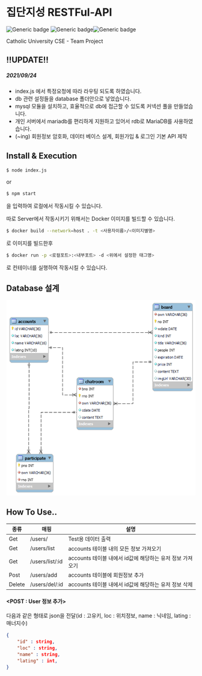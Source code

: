 # 집단지성 RESTFul-API

![Generic badge](https://img.shields.io/badge/Node.js-14.7.5-green.svg) ![Generic badge](https://img.shields.io/badge/NPM-6.14.14-red.svg)![Generic badge](https://img.shields.io/badge/MariaDB-10.3.29-blue.svg)

Catholic University CSE - Team Project

## !!UPDATE!!

##### 2021/09/24

+ index.js 에서 특정요청에 따라 라우팅 되도록 하였습니다.
+ db 관련 설정들을 database 폴더안으로 넣었습니다.
+ mysql 모듈을 설치하고, 효율적으로 db에 접근할 수 있도록 커넥션 풀을 만들었습니다.
+ 개인 서버에서 mariadb를 편리하게 지원하고 있어서 rdb로 MariaDB를 사용하였습니다.
+ (~ing) 회원정보 암호화, 데이터 베이스 설계, 회원가입 & 로그인 기본 API 제작

## Install & Execution

```bash
$ node index.js
```

or

```bash
$ npm start
```

을 입력하여 로컬에서 작동시킬 수 있습니다.



따로 Server에서 작동시키기 위해서는 Docker 이미지를 빌드할 수 있습니다.

```bash
$ docker build --network=host . -t <사용자이름>/<이미지별명>
```

로 이미지를 빌드한후

```bash
$ docker run -p <로컬포트>:<내부포트> -d <위에서 설정한 태그명>
```

로 컨테이너를 실행하여 작동시킬 수 있습니다.



## Database 설계

![캡처](https://github.com/CSE2021/Ga-Jang/blob/server/Server/database/ERD.png)



## How To Use..

| 종류   | 매핑            | 설명                                                      |
| ------ | --------------- | --------------------------------------------------------- |
| Get    | /users/         | Test용 데이터 출력                                        |
| Get    | /users/list     | accounts 테이블 내의 모든 정보 가져오기                   |
| Get    | /users/list/:id | accounts 테이블 내에서 id값에 해당하는 유저 정보 가져오기 |
| Post   | /users/add      | accounts 테이블에 회원정보 추가                           |
| Delete | /users/del/:id  | accounts 테이블 내에서 id값에 해당하는 유저 정보 삭제     |

#### <POST : User 정보 추가>

다음과 같은 형태로 json을 전달(id : 고유키, loc : 위치정보, name : 닉네임, lating : 매너지수)

```json
{
	"id" : string,
	"loc" : string,
	"name" : string,
	"lating" : int,
}
```


